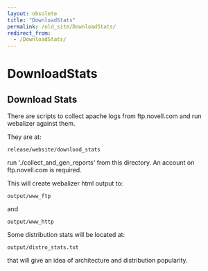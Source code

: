 ```yaml
---
layout: obsolete
title: "DownloadStats"
permalink: /old_site/DownloadStats/
redirect_from:
  - /DownloadStats/
---
```


DownloadStats
=============

Download Stats
--------------

There are scripts to collect apache logs from ftp.novell.com and run webalizer against them.

They are at:

    release/website/download_stats

run './collect\_and\_gen\_reports' from this directory. An account on ftp.novell.com is required.

This will create webalizer html output to:

    output/www_ftp

and

    output/www_http

Some distribution stats will be located at:

    output/distro_stats.txt

that will give an idea of architecture and distribution popularity.

